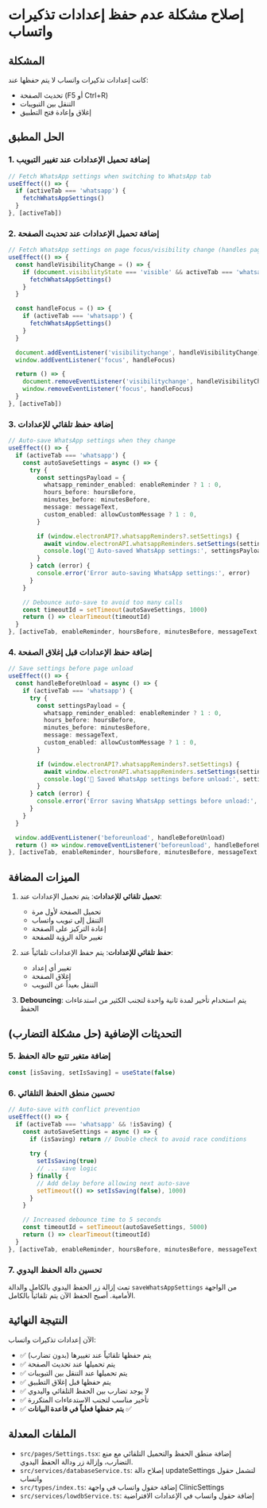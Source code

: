 # إصلاح مشكلة عدم حفظ إعدادات تذكيرات واتساب

## المشكلة
كانت إعدادات تذكيرات واتساب لا يتم حفظها عند:
- تحديث الصفحة (F5 أو Ctrl+R)
- التنقل بين التبويبات
- إغلاق وإعادة فتح التطبيق

## الحل المطبق

### 1. إضافة تحميل الإعدادات عند تغيير التبويب
```typescript
// Fetch WhatsApp settings when switching to WhatsApp tab
useEffect(() => {
  if (activeTab === 'whatsapp') {
    fetchWhatsAppSettings()
  }
}, [activeTab])
```

### 2. إضافة تحميل الإعدادات عند تحديث الصفحة
```typescript
// Fetch WhatsApp settings on page focus/visibility change (handles page refresh)
useEffect(() => {
  const handleVisibilityChange = () => {
    if (document.visibilityState === 'visible' && activeTab === 'whatsapp') {
      fetchWhatsAppSettings()
    }
  }

  const handleFocus = () => {
    if (activeTab === 'whatsapp') {
      fetchWhatsAppSettings()
    }
  }

  document.addEventListener('visibilitychange', handleVisibilityChange)
  window.addEventListener('focus', handleFocus)

  return () => {
    document.removeEventListener('visibilitychange', handleVisibilityChange)
    window.removeEventListener('focus', handleFocus)
  }
}, [activeTab])
```

### 3. إضافة حفظ تلقائي للإعدادات
```typescript
// Auto-save WhatsApp settings when they change
useEffect(() => {
  if (activeTab === 'whatsapp') {
    const autoSaveSettings = async () => {
      try {
        const settingsPayload = {
          whatsapp_reminder_enabled: enableReminder ? 1 : 0,
          hours_before: hoursBefore,
          minutes_before: minutesBefore,
          message: messageText,
          custom_enabled: allowCustomMessage ? 1 : 0,
        }

        if (window.electronAPI?.whatsappReminders?.setSettings) {
          await window.electronAPI.whatsappReminders.setSettings(settingsPayload)
          console.log('📱 Auto-saved WhatsApp settings:', settingsPayload)
        }
      } catch (error) {
        console.error('Error auto-saving WhatsApp settings:', error)
      }
    }

    // Debounce auto-save to avoid too many calls
    const timeoutId = setTimeout(autoSaveSettings, 1000)
    return () => clearTimeout(timeoutId)
  }
}, [activeTab, enableReminder, hoursBefore, minutesBefore, messageText, allowCustomMessage])
```

### 4. إضافة حفظ الإعدادات قبل إغلاق الصفحة
```typescript
// Save settings before page unload
useEffect(() => {
  const handleBeforeUnload = async () => {
    if (activeTab === 'whatsapp') {
      try {
        const settingsPayload = {
          whatsapp_reminder_enabled: enableReminder ? 1 : 0,
          hours_before: hoursBefore,
          minutes_before: minutesBefore,
          message: messageText,
          custom_enabled: allowCustomMessage ? 1 : 0,
        }

        if (window.electronAPI?.whatsappReminders?.setSettings) {
          await window.electronAPI.whatsappReminders.setSettings(settingsPayload)
          console.log('📱 Saved WhatsApp settings before unload:', settingsPayload)
        }
      } catch (error) {
        console.error('Error saving WhatsApp settings before unload:', error)
      }
    }
  }

  window.addEventListener('beforeunload', handleBeforeUnload)
  return () => window.removeEventListener('beforeunload', handleBeforeUnload)
}, [activeTab, enableReminder, hoursBefore, minutesBefore, messageText, allowCustomMessage])
```

## الميزات المضافة

1. **تحميل تلقائي للإعدادات**: يتم تحميل الإعدادات عند:
   - تحميل الصفحة لأول مرة
   - التنقل إلى تبويب واتساب
   - إعادة التركيز على الصفحة
   - تغيير حالة الرؤية للصفحة

2. **حفظ تلقائي للإعدادات**: يتم حفظ الإعدادات تلقائياً عند:
   - تغيير أي إعداد
   - إغلاق الصفحة
   - التنقل بعيداً عن التبويب

3. **Debouncing**: يتم استخدام تأخير لمدة ثانية واحدة لتجنب الكثير من استدعاءات الحفظ

## التحديثات الإضافية (حل مشكلة التضارب)

### 5. إضافة متغير تتبع حالة الحفظ
```typescript
const [isSaving, setIsSaving] = useState(false)
```

### 6. تحسين منطق الحفظ التلقائي
```typescript
// Auto-save with conflict prevention
useEffect(() => {
  if (activeTab === 'whatsapp' && !isSaving) {
    const autoSaveSettings = async () => {
      if (isSaving) return // Double check to avoid race conditions
      
      try {
        setIsSaving(true)
        // ... save logic
      } finally {
        // Add delay before allowing next auto-save
        setTimeout(() => setIsSaving(false), 1000)
      }
    }

    // Increased debounce time to 5 seconds
    const timeoutId = setTimeout(autoSaveSettings, 5000)
    return () => clearTimeout(timeoutId)
  }
}, [activeTab, enableReminder, hoursBefore, minutesBefore, messageText, allowCustomMessage, isSaving])
```

### 7. تحسين دالة الحفظ اليدوي
تمت إزالة زر الحفظ اليدوي بالكامل والدالة `saveWhatsAppSettings` من الواجهة الأمامية. أصبح الحفظ الآن يتم تلقائياً بالكامل.

## النتيجة النهائية
الآن إعدادات تذكيرات واتساب:
- ✅ يتم حفظها تلقائياً عند تغييرها (بدون تضارب)
- ✅ يتم تحميلها عند تحديث الصفحة
- ✅ يتم تحميلها عند التنقل بين التبويبات
- ✅ يتم حفظها قبل إغلاق التطبيق
- ✅ لا يوجد تضارب بين الحفظ التلقائي واليدوي
- ✅ تأخير مناسب لتجنب الاستدعاءات المتكررة
- ✅ **يتم حفظها فعلياً في قاعدة البيانات** ✅

## الملفات المعدلة
- `src/pages/Settings.tsx`: إضافة منطق الحفظ والتحميل التلقائي مع منع التضارب، وإزالة زر ودالة الحفظ اليدوي.
- `src/services/databaseService.ts`: إصلاح دالة updateSettings لتشمل حقول واتساب
- `src/types/index.ts`: إضافة حقول واتساب في واجهة ClinicSettings
- `src/services/lowdbService.ts`: إضافة حقول واتساب في الإعدادات الافتراضية
